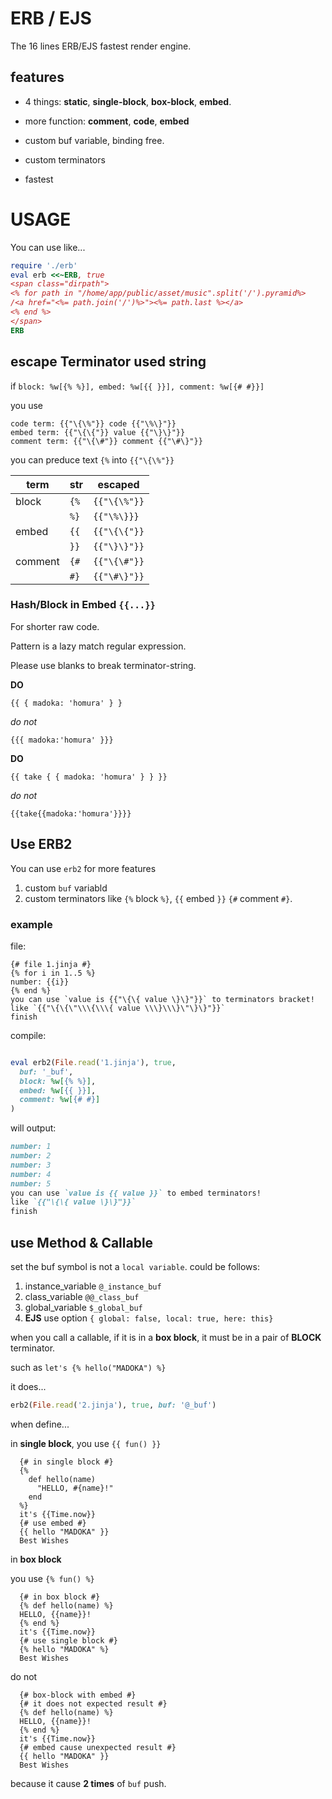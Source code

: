 # ERB / EJS

The 16 lines ERB/EJS fastest render engine.

## features

- 4 things: __static__, __single-block__, __box-block__, __embed__.

- more function: __comment__, __code__, __embed__

- custom buf variable, binding free.

- custom terminators

- fastest

# USAGE
You can use like...
```ruby
require './erb'
eval erb <<~ERB, true
<span class="dirpath">
<% for path in "/home/app/public/asset/music".split('/').pyramid%>
/<a href="<%= path.join('/')%>"><%= path.last %></a>
<% end %>
</span>
ERB
```

## escape Terminator used string

if `block: %w[{% %}], embed: %w[{{ }}], comment: %w[{# #}}]`

you use

```jinja
code term: {{"\{\%"}} code {{"\%\}"}}
embed term: {{"\{\{"}} value {{"\}\}"}}
comment term: {{"\{\#"}} comment {{"\#\}"}}
```

you can preduce text `{%` into `{{"\{\%"}}`

| term  | str | escaped |
| - | - | - |
| block | `{%` | `{{"\{\%"}}` |
| | `%}` | `{{"\%\}}}` |
| embed | `{{` | `{{"\{\{"}}` |
|  | `}}` | `{{"\}\}"}}` |
| comment | `{#` | `{{"\{\#"}}` |
| | `#}` | `{{"\#\}"}}` |

### Hash/Block in Embed `{{...}}`

For shorter raw code.

Pattern is a lazy match regular expression.

Please use blanks to break terminator-string.

__DO__

```jinja
{{ { madoka: 'homura' } }
```

_do not_

```jinja
{{{ madoka:'homura' }}}
```

__DO__

```jinja
{{ take { { madoka: 'homura' } } }}
```

_do not_

```jinja
{{take{{madoka:'homura'}}}}
```

## Use ERB2

You can use `erb2` for more features
1. custom `buf` variabld
2. custom terminators like `{%` block `%}`, `{{` embed `}}`
  `{#` comment `#}`.

### example

file:

```jinja
{# file 1.jinja #}
{% for i in 1..5 %}
number: {{i}}
{% end %}
you can use `value is {{"\{\{ value \}\}"}}` to terminators bracket!
like `{{"\{\{\"\\\{\\\{ value \\\}\\\}\"\}\}"}}`
finish
```
compile:

```ruby

eval erb2(File.read('1.jinja'), true,
  buf: '_buf',
  block: %w[{% %}],
  embed: %w[{{ }}],
  comment: %w[{# #}]
)
```

will output:

```markdown
number: 1
number: 2
number: 3
number: 4
number: 5
you can use `value is {{ value }}` to embed terminators!
like `{{"\{\{ value \}\}"}}`
finish
```

## use Method & Callable
set the buf symbol is not a `local variable`.
could be follows:
1. instance_variable `@_instance_buf`
2. class_variable `@@_class_buf`
3. global_variable `$_global_buf`
4. __EJS__ use option `{ global: false, local: true, here: this}`

when you call a callable, if it is in a __box block__,
it must be in a pair of __BLOCK__ terminator.

such as `let's {% hello("MADOKA") %}`

it does...

```ruby
erb2(File.read('2.jinja'), true, buf: '@_buf')
```

when define...

in __single block__, you use `{{ fun() }}`

```jinja
  {# in single block #}
  {%
    def hello(name)
      "HELLO, #{name}!"
    end
  %}
  it's {{Time.now}}
  {# use embed #}
  {{ hello "MADOKA" }}
  Best Wishes
```

in __box block__

you use `{% fun() %}`

```jinja
  {# in box block #}
  {% def hello(name) %}
  HELLO, {{name}}!
  {% end %}
  it's {{Time.now}}
  {# use single block #}
  {% hello "MADOKA" %}
  Best Wishes
```

do not

```jinja
  {# box-block with embed #}
  {# it does not expected result #}
  {% def hello(name) %}
  HELLO, {{name}}!
  {% end %}
  it's {{Time.now}}
  {# embed cause unexpected result #}
  {{ hello "MADOKA" }}
  Best Wishes
```

because it cause __2 times__ of `buf` push.
